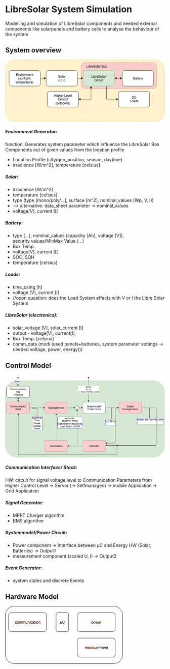 # LibreSolar System Simulation

Modelling and simulation of LibreSolar components and needed external components like solarpanels and battery cells to analyse the behaviour of the system

## System overview
![Simulation_System Overview](00_Documentation_Pictures/LS_SystemOverview.png)

##### Environment Generator:
function: Generates system parameter which influence the LibreSolar Box Components out of given values from the location profile

- Location Profile (city/geo_position, season, daytime)
- irradience [W/m^2], temperature [celsius]

##### Solar:
- irradience [W/m^2]
- temperature [celsius]
- type (type [mono/poly/...], surface [m^2], nominal_values (Wp, V, I))
- --> alternative: data_sheet parameter -> nominal_values 
- voltage[V], current [I]

##### Battery:
- type (...), nominal_values (capacity [Ah], voltage [V]), security_values/MinMax Value (...)
- Box Temp.
- voltage[V], current [I]
- SOC, SOH
- temperature [celsius]

##### Loads:
- time_using [h]
- voltage [V], current [I]
- //open question: does the Load System effects with V or I the Libre Solar System

##### LibreSolar (electronics):
- solar_voltage [V], solar_current [I]
- output - voltage[V], current[I],
- Box Temp. [celsius]
- comm_data (modi (used panels+batteries, system parameter settings -> needed voltage, power, energy)))

## Control Model
![Simulation_Control_Model](00_Documentation_Pictures/LS_ControlModel.png)

##### Communication Interface/ Stack:
HW: circuit for signal voltage level to 
Communication Parameters from Higher Control Level
-> Server
(-> Selfmanaged)
-> mobile Application
-> Grid Application

##### Signal Generator:
- MPPT Charger algorithm
- BMS algorithm

##### Systemmodel/Power Circuit:
- Power component -> Interface between µC and Energy HW (Solar, Batteries) -> Output1
- measurement component (scaled U, I) -> Output2

##### Event Generator:
- system states and discrete Events

## Hardware Model
![Simulation_Hardware_Model](00_Documentation_Pictures/LS_HWModel.png)
